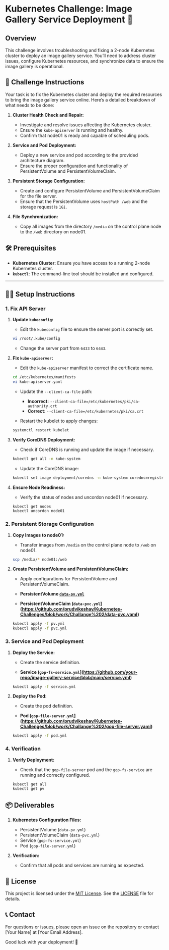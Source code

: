 # Kubernetes Challenge: Image Gallery Service Deployment 🚀

## Overview

This challenge involves troubleshooting and fixing a 2-node Kubernetes cluster to deploy an image gallery service. You’ll need to address cluster issues, configure Kubernetes resources, and synchronize data to ensure the image gallery is operational.

## 🎯 Challenge Instructions

Your task is to fix the Kubernetes cluster and deploy the required resources to bring the image gallery service online. Here’s a detailed breakdown of what needs to be done:

1. **Cluster Health Check and Repair:**
   - Investigate and resolve issues affecting the Kubernetes cluster.
   - Ensure the `kube-apiserver` is running and healthy.
   - Confirm that node01 is ready and capable of scheduling pods.

2. **Service and Pod Deployment:**
   - Deploy a new service and pod according to the provided architecture diagram.
   - Ensure the proper configuration and functionality of PersistentVolume and PersistentVolumeClaim.

3. **Persistent Storage Configuration:**
   - Create and configure PersistentVolume and PersistentVolumeClaim for the file server.
   - Ensure that the PersistentVolume uses `hostPath /web` and the storage request is `1Gi`.

4. **File Synchronization:**
   - Copy all images from the directory `/media` on the control plane node to the `/web` directory on node01.

## 🛠️ Prerequisites

- **Kubernetes Cluster:** Ensure you have access to a running 2-node Kubernetes cluster.
- **`kubectl`**: The command-line tool should be installed and configured.

---

## 🧑‍💻 Setup Instructions

### 1. Fix API Server

1. **Update `kubeconfig`:**
   - Edit the `kubeconfig` file to ensure the server port is correctly set.

   ```bash
   vi /root/.kube/config
   ```

   - Change the server port from `6433` to `6443`.

2. **Fix `kube-apiserver`:**
   - Edit the `kube-apiserver` manifest to correct the certificate name.

   ```bash
   cd /etc/kubernetes/manifests
   vi kube-apiserver.yaml
   ```

   - Update the `--client-ca-file` path:
     - **Incorrect:** `--client-ca-file=/etc/kubernetes/pki/ca-authority.crt`
     - **Correct:** `--client-ca-file=/etc/kubernetes/pki/ca.crt`

   - Restart the kubelet to apply changes:

   ```bash
   systemctl restart kubelet
   ```

3. **Verify CoreDNS Deployment:**
   - Check if CoreDNS is running and update the image if necessary.

   ```bash
   kubectl get all -n kube-system
   ```

   - Update the CoreDNS image:

   ```bash
   kubectl set image deployment/coredns -n kube-system coredns=registry.k8s.io/coredns/coredns:v1.8.6
   ```

4. **Ensure Node Readiness:**
   - Verify the status of nodes and uncordon node01 if necessary.

   ```bash
   kubectl get nodes
   kubectl uncordon node01
   ```

### 2. Persistent Storage Configuration

1. **Copy Images to node01:**
   - Transfer images from `/media` on the control plane node to `/web` on node01.

   ```bash
   scp /media/* node01:/web
   ```

2. **Create PersistentVolume and PersistentVolumeClaim:**
   - Apply configurations for PersistentVolume and PersistentVolumeClaim.

   - **PersistentVolume [`data-pv.yml`](https://github.com/prudvikeshav/Kubernetes-Challenges/blob/work/Challange%202/data-pv.yaml)**

   - **PersistentVolumeClaim (`data-pvc.yml`](https://github.com/prudvikeshav/Kubernetes-Challenges/blob/work/Challange%202/data-pvc.yaml)**

   ```bash
   kubectl apply -f pv.yml
   kubectl apply -f pvc.yml
   ```

### 3. Service and Pod Deployment

1. **Deploy the Service:**
   - Create the service definition.

   - **Service (`gop-fs-service.yml`](https://github.com/your-repo/image-gallery-service/blob/main/service.yml)**

   ```bash
   kubectl apply -f service.yml
   ```

2. **Deploy the Pod:**
   - Create the pod definition.

   - **Pod (`gop-file-server.yml`](https://github.com/prudvikeshav/Kubernetes-Challenges/blob/work/Challange%202/gop-file-server.yaml)**

   ```bash
   kubectl apply -f pod.yml
   ```

### 4. Verification

1. **Verify Deployment:**
   - Check that the `gop-file-server` pod and the `gop-fs-service` are running and correctly configured.

   ```bash
   kubectl get all
   kubectl get pv
   ```

## 📦 Deliverables

1. **Kubernetes Configuration Files:**
   - PersistentVolume (`data-pv.yml`)
   - PersistentVolumeClaim (`data-pvc.yml`)
   - Service (`gop-fs-service.yml`)
   - Pod (`gop-file-server.yml`)

2. **Verification:**
   - Confirm that all pods and services are running as expected.

## 📜 License

This project is licensed under the [MIT License](LICENSE). See the [LICENSE](LICENSE) file for details.

## 📞 Contact

For questions or issues, please open an issue on the repository or contact [Your Name] at [Your Email Address].

Good luck with your deployment! 🚀
